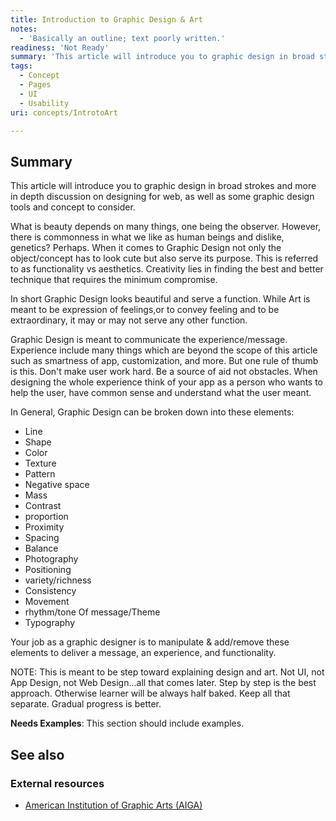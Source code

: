 ```yaml
---
title: Introduction to Graphic Design & Art
notes:
  - 'Basically an outline; text poorly written.'
readiness: 'Not Ready'
summary: 'This article will introduce you to graphic design in broad strokes and more in depth discussion on designing for web, as well as some graphic design tools and concept to consider.'
tags:
  - Concept
  - Pages
  - UI
  - Usability
uri: concepts/IntrotoArt

---
```

## <span>Summary</span>

This article will introduce you to graphic design in broad strokes and more in depth discussion on designing for web, as well as some graphic design tools and concept to consider.

 What is beauty depends on many things, one being the observer. However, there is commonness in what we like as human beings and dislike, genetics? Perhaps. When it comes to Graphic Design not only the object/concept has to look cute but also serve its purpose. This is referred to as functionality vs aesthetics. Creativity lies in finding the best and better technique that requires the minimum compromise.

In short Graphic Design looks beautiful and serve a function. While Art is meant to be expression of feelings,or to convey feeling and to be extraordinary, it may or may not serve any other function.

Graphic Design is meant to communicate the experience/message. Experience include many things which are beyond the scope of this article such as smartness of app, customization, and more. But one rule of thumb is this. Don't make user work hard. Be a source of aid not obstacles. When designing the whole experience think of your app as a person who wants to help the user, have common sense and understand what the user meant.

In General, Graphic Design can be broken down into these elements:

-   Line
-   Shape
-   Color
-   Texture
-   Pattern
-   Negative space
-   Mass
-   Contrast
-   proportion
-   Proximity
-   Spacing
-   Balance
-   Photography
-   Positioning
-   variety/richness
-   Consistency
-   Movement
-   rhythm/tone Of message/Theme
-   Typography

 Your job as a graphic designer is to manipulate & add/remove these elements to deliver a message, an experience, and functionality.

NOTE: This is meant to be step toward explaining design and art. Not UI, not App Design, not Web Design...all that comes later. Step by step is the best approach. Otherwise learner will be always half baked. Keep all that separate. Gradual progress is better.

**Needs Examples**: This section should include examples.

## <span>See also</span>

### <span>External resources</span>

-   [American Institution of Graphic Arts (AIGA)](http://www.aiga.org/inspiration/)
